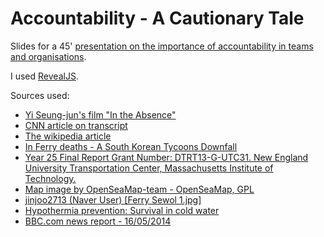 # Accountability - A Cautionary Tale

Slides for a 45' [presentation on the importance of accountability in teams and organisations](https://sch3lp.github.io/accountability-slides).

I used [RevealJS](https://github.com/hakimel/reveal.js).

Sources used:

* [Yi Seung-jun's film "In the Absence"](https://www.youtube.com/watch?v=5_A8dq2fA5o)
* [CNN article on transcript](https://edition.cnn.com/2014/04/18/world/asia/south-korea-ferry-transcript/index.html)
* [The wikipedia article](https://en.wikipedia.org/wiki/Sinking_of_MV_Sewol)
* [In Ferry deaths - A South Korean Tycoons Downfall](https://www.nytimes.com/2014/07/27/world/asia/in-ferry-deaths-a-south-korean-tycoons-downfall.html)
* [Year 25 Final Report Grant Number: DTRT13-G-UTC31. New England University Transportation Center, Massachusetts Institute of Technology.](http://utc.mit.edu/uploads/HVDE25-38-FP.pdf)
* [Map image by OpenSeaMap-team - OpenSeaMap, GPL](https://commons.wikimedia.org/w/index.php?curid=32249386)
* [jinjoo2713 (Naver User) [Ferry Sewol 1.jpg]](https://commons.wikimedia.org/wiki/File:Ferry_Sewol_1.jpg)
* [Hypothermia prevention: Survival in cold water](http://www.seagrant.umn.edu/coastal_communities/hypothermia)
* [BBC.com news report - 16/05/2014](https://www.bbc.com/news/world-asia-27342967)